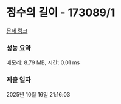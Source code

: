 # 정수의 길이 - 173089/1 

[문제 링크](https://level.goorm.io/exam/173089/%EC%A0%95%EC%88%98%EC%9D%98-%EA%B8%B8%EC%9D%B4/quiz/1) 

### 성능 요약

메모리: 8.79 MB, 시간: 0.01 ms

### 제출 일자

2025년 10월 16일 21:16:03

